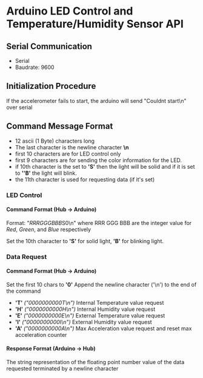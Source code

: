 # Arduino LED Control and Temperature/Humidity Sensor API

## Serial Communication

- Serial
- Baudrate: 9600

## Initialization Procedure

If the accelerometer fails to start, the arduino will send "Couldnt start\n" over serial

## Command Message Format

- 12 ascii (1 Byte) characters long
- The last character is the newline character **\n**
- first 10 characters are for LED control only
- first 9 characters are for sending the color information for the LED.
- if 10th character is the set to **'S'** then the light will be solid and if it is set to **''B'** the light will blink.
- the 11th character is used for requesting data (if it's set)

### LED Control 

#### Command Format (Hub -> Arduino)

Format: "*RRRGGGBBB*S0\n" where RRR GGG BBB are the integer value for *Red*, *Green*, and *Blue* respectively

Set the 10th character to **'S'** for solid light, **'B'** for blinking light.

### Data Request

#### Command Format (Hub -> Arduino)

Set the first 10 chars to **'0'**
Append the newline character ('\n') to the end of the command

- **'T'** *("0000000000T\n")* Internal Temperature value request
- **'H'** *("0000000000H\n")* Internal Humidity value request
- **'E'** *("0000000000E\n")* External Temperature value request
- **'I'** *("0000000000I\n")* External Humidity value request
- **'A'** *("0000000000A\n")* Max Acceleration value request and reset max acceleration counter

#### Response Format (Arduino -> Hub)

The string representation of the floating point number value of the data requested terminated by a newline character
